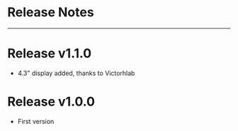 # Release Notes

--------------------------------------------------------------------------------
# Release v1.1.0
- 4.3" display added, thanks to Victorhlab

# Release v1.0.0
- First version


